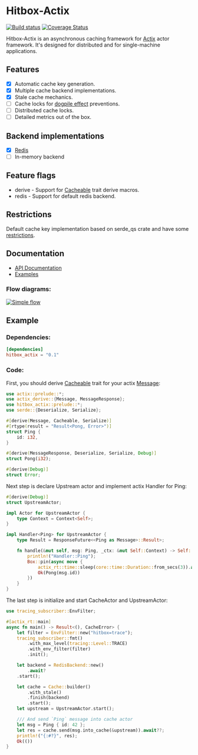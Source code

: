 # Hitbox-Actix

[![Build status](https://github.com/hit-box/hitbox/actions/workflows/CI.yml/badge.svg)](https://github.com/hit-box/hitbox/actions?query=workflow)
[![Coverage Status](https://codecov.io/gh/hit-box/hitbox/branch/master/graph/badge.svg?token=tgAm8OBLkY)](https://codecov.io/gh/hit-box/hitbox)

 Hitbox-Actix is an asynchronous caching framework for [Actix] actor framework.
 It's designed for distributed and for single-machine applications.

 ## Features
 - [x] Automatic cache key generation.
 - [x] Multiple cache backend implementations.
 - [x] Stale cache mechanics.
 - [ ] Cache locks for [dogpile effect] preventions.
 - [ ] Distributed cache locks.
 - [ ] Detailed metrics out of the box.

## Backend implementations
- [x] [Redis](https://github.com/hit-box/hitbox/tree/master/hitbox-backend)
- [ ] In-memory backend

 ## Feature flags
 * derive - Support for [Cacheable] trait derive macros.
 * redis - Support for default redis backend.

 ## Restrictions
 Default cache key implementation based on serde_qs crate
 and have some [restrictions](https://docs.rs/serde_qs/latest/serde_qs/#supported-types).

## Documentation
* [API Documentation](https://docs.rs/hitbox_acitx/)
* [Examples](https://github.com/hit-box/hitbox/tree/master/examples/examples)

### Flow diagrams:

[![Simple flow](http://www.plantuml.com/plantuml/proxy?src=https://raw.githubusercontent.com/hit-box/hitbox/master/documentation/simple_flow.puml)](http://www.plantuml.com/plantuml/proxy?src=https://raw.githubusercontent.com/hit-box/hitbox/master/documentation/simple_flow.puml)

## Example

### Dependencies:

```toml
[dependencies]
hitbox_actix = "0.1"
```

### Code:

First, you should derive [Cacheable] trait for your actix [Message]:

```rust
use actix::prelude::*;
use actix_derive::{Message, MessageResponse};
use hitbox_actix::prelude::*;
use serde::{Deserialize, Serialize};

#[derive(Message, Cacheable, Serialize)]
#[rtype(result = "Result<Pong, Error>")]
struct Ping {
    id: i32,
}

#[derive(MessageResponse, Deserialize, Serialize, Debug)]
struct Pong(i32);

#[derive(Debug)]
struct Error;
```

Next step is declare Upstream actor and implement actix Handler for Ping:

```rust
#[derive(Debug)]
struct UpstreamActor;

impl Actor for UpstreamActor {
    type Context = Context<Self>;
}

impl Handler<Ping> for UpstreamActor {
    type Result = ResponseFuture<<Ping as Message>::Result>;

    fn handle(&mut self, msg: Ping, _ctx: &mut Self::Context) -> Self::Result {
        println!("Handler::Ping");
        Box::pin(async move {
            actix_rt::time::sleep(core::time::Duration::from_secs(3)).await;
            Ok(Pong(msg.id))
        })
    }
}
```
The last step is initialize and start CacheActor and UpstreamActor:

```rust
use tracing_subscriber::EnvFilter;

#[actix_rt::main]
async fn main() -> Result<(), CacheError> {
    let filter = EnvFilter::new("hitbox=trace");
    tracing_subscriber::fmt()
        .with_max_level(tracing::Level::TRACE)
        .with_env_filter(filter)
        .init();

    let backend = RedisBackend::new()
    	.await?
	.start();

    let cache = Cache::builder()
        .with_stale()
        .finish(backend)
        .start();
    let upstream = UpstreamActor.start();

    /// And send `Ping` message into cache actor
    let msg = Ping { id: 42 };
    let res = cache.send(msg.into_cache(&upstream)).await??;
    println!("{:#?}", res);
    Ok(())
}
```

[Cacheable]: https://docs.rs/hitbox/trait.Cacheable.html
[CacheableResponse]: https://docs.rs/hitbox/trait.CacheableResponse.html
[Backend]: https://docs.rs/hitbox_backend/trait.Backend.html
[RedisBackend]: https://docs.rs/hitbox_redis/struct.RedisActor.html
[dogpile effect]: https://www.sobstel.org/blog/preventing-dogpile-effect/
[Message]: https://docs.rs/actix/trait.Message.html

[Actix]: https://github.com/actix/actix/
